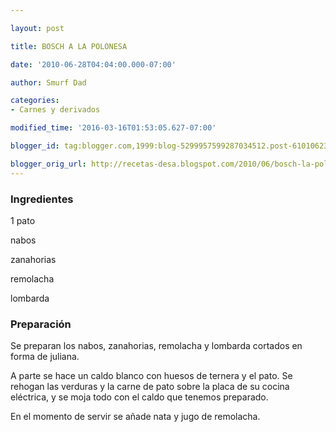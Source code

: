 ```yaml
---

layout: post

title: BOSCH A LA POLONESA

date: '2010-06-28T04:04:00.000-07:00'

author: Smurf Dad

categories:
- Carnes y derivados

modified_time: '2016-03-16T01:53:05.627-07:00'

blogger_id: tag:blogger.com,1999:blog-5299957599287034512.post-6101062399059847513

blogger_orig_url: http://recetas-desa.blogspot.com/2010/06/bosch-la-polonesa.html
---
```


<h3>Ingredientes</h3>

1 pato

nabos

zanahorias

remolacha

lombarda

<h3>Preparación</h3>

Se preparan los nabos, zanahorias, remolacha y lombarda cortados en forma de juliana.

A parte se hace un caldo blanco con huesos de ternera y el pato. Se rehogan las verduras y la carne de pato sobre la placa de su cocina eléctrica, y se moja todo con el caldo que tenemos preparado.

En el momento de servir se añade nata y jugo de remolacha.